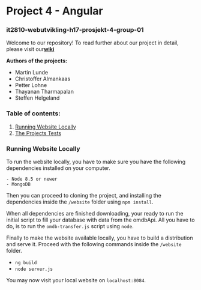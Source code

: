 # Project 4 - Angular
### it2810-webutvikling-h17-prosjekt-4-group-01
Welcome to our repository! To read further about our project in detail, 
please visit our[**wiki**](https://github.com/IT2810/it2810-webutvikling-h17-prosjekt-4-group-01/wiki/Project-4---Wiki)

**Authors of the projects:**
- Martin Lunde
- Christoffer Almankaas
- Petter Lohne
- Thayanan Tharmapalan
- Steffen Helgeland

### Table of contents:
1. [Running Website Locally](#Local)
2. [The Projects Tests]($Tests)

### Running Website Locally <a name="Local"></a>
To run the website locally, you have to make sure you have the following dependencies
installed on your computer.
```
- Node 8.5 or newer
- MongoDB
```
Then you can proceed to cloning the project, and installing the dependencies inside
the `/website` folder using `npm install`.

When all dependencies are finished downloading, your ready to run the initial script
to fill your database with data from the omdbApi. All you have to do, is to run 
the `omdb-transfer.js` script using `node`.

Finally to make the website available locally, you have to build a distribution and 
serve it. Proceed with the following commands inside the `/website` folder.  
- `ng build`
- `node server.js`

You may now visit your local website on `localhost:8084`.